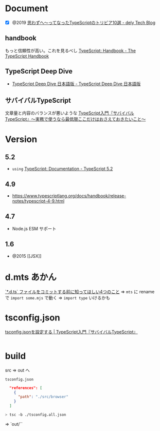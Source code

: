 # Document
- [x] @2019 [思わずへ〜ってなったTypeScriptのトリビア10選 - dely Tech Blog](https://tech.dely.jp/entry/ten_trivia_of_typescript_)

## handbook
もっと信頼性が高い。これを見るべし
[TypeScript: Handbook - The TypeScript Handbook](https://www.typescriptlang.org/docs/handbook/intro.html)

## TypeScript Deep Dive
- [TypeScript Deep Dive 日本語版 - TypeScript Deep Dive 日本語版](https://typescript-jp.gitbook.io/deep-dive/)

##  サバイバルTypeScript
文章量と内容のバランスが悪いような
[TypeScript入門『サバイバルTypeScript』〜実務で使うなら最低限ここだけはおさえておきたいこと〜](https://typescriptbook.jp/)

# Version
## 5.2
- `using` [TypeScript: Documentation - TypeScript 5.2](https://www.typescriptlang.org/docs/handbook/release-notes/typescript-5-2.html)

## 4.9
- https://www.typescriptlang.org/docs/handbook/release-notes/typescript-4-9.html

## 4.7
- Node.js ESM サポート

## 1.6
- @2015 [[JSX]]

# d.mts あかん
[\`\*.d.ts\` ファイルをコミットする前に知ってほしい4つのこと](https://zenn.dev/qnighy/articles/9a6a0041f2a1aa#(1)-%E5%AE%9F%E3%81%AF-*.ts-%E3%81%A7%E3%81%84%E3%81%84%E3%81%8B%E3%82%82%E3%81%97%E3%82%8C%E3%81%AA%E3%81%84)
=> `mts` に rename で `import some.mjs` で動く
=> `import type` いけるかも

# tsconfig.json
[tsconfig.jsonを設定する | TypeScript入門『サバイバルTypeScript』](https://typescriptbook.jp/reference/tsconfig/tsconfig.json-settings)

```json

```

# build

src => out へ

`tsconfig.json`
```json
  "references": [
    {
      "path": "./src/browser"
    }
  ]
```

```sh
> tsc -b ./tsconfig.all.json
```
=> `out/``

